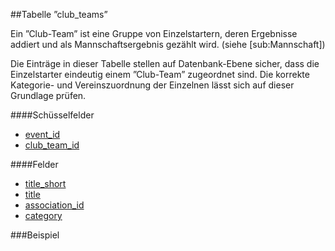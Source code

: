##Tabelle ”club_teams”

Ein ”Club-Team” ist eine Gruppe von Einzelstartern, deren Ergebnisse addiert und als Mannschaftsergebnis gezählt wird. (siehe [sub:Mannschaft])

Die Einträge in dieser Tabelle stellen auf Datenbank-Ebene sicher, dass die Einzelstarter eindeutig einem ”Club-Team” zugeordnet sind. Die korrekte Kategorie- und Vereinszuordnung der Einzelnen lässt sich auf dieser Grundlage prüfen.

####Schüsselfelder

* [event_id]
* [club_team_id]

####Felder

* [title_short]
* [title]
* [association_id]
* [category]

###Beispiel



[title_short]:kapitel_07.md
[title]:kapitel_07.md
[association_id]:kapitel_07.md
[category]:kapitel_07.md
[event_id]:kapitel_07.md
[club_team_id]:kapitel_07.md
